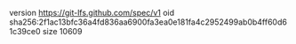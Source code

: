 version https://git-lfs.github.com/spec/v1
oid sha256:2f1ac13bfc36a4fd836aa6900fa3ea0e181fa4c2952499ab0b4ff60d61c39ce0
size 10609
